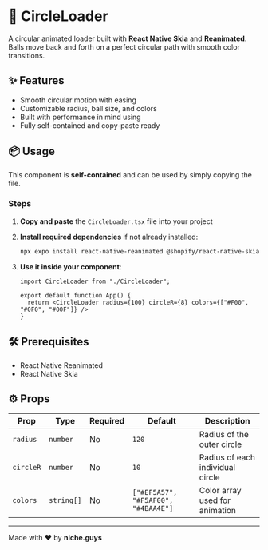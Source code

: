 # 🔵 CircleLoader

A circular animated loader built with **React Native Skia** and **Reanimated**.  
Balls move back and forth on a perfect circular path with smooth color transitions.

## ✨ Features

- Smooth circular motion with easing  
- Customizable radius, ball size, and colors  
- Built with performance in mind using
- Fully self-contained and copy-paste ready  

## 📦 Usage

This component is **self-contained** and can be used by simply copying the file.

### Steps

1. **Copy and paste** the `CircleLoader.tsx` file into your project  
2. **Install required dependencies** if not already installed:

   ```bash
   npx expo install react-native-reanimated @shopify/react-native-skia
   ```

3. **Use it inside your component**:

   ```tsx
   import CircleLoader from "./CircleLoader";

   export default function App() {
     return <CircleLoader radius={100} circleR={8} colors={["#F00", "#0F0", "#00F"]} />
   }
   ```

## 🛠 Prerequisites

- React Native Reanimated  
- React Native Skia

## ⚙️ Props

| Prop      | Type       | Required | Default                                     | Description                          |
|-----------|------------|----------|---------------------------------------------|--------------------------------------|
| `radius`  | `number`   | No       | `120`                                       | Radius of the outer circle           |
| `circleR` | `number`   | No       | `10`                                        | Radius of each individual circle     |
| `colors`  | `string[]` | No       | `["#EF5A57", "#F5AF00", "#4BAA4E"]`         | Color array used for animation       |

---

Made with ❤️ by **niche.guys**
